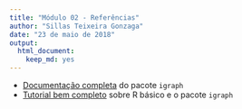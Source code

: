 ```yaml
---
title: "Módulo 02 - Referências"
author: "Sillas Teixeira Gonzaga"
date: "23 de maio de 2018"
output:
  html_document:
    keep_md: yes
---
```


* [Documentação completa](http://igraph.org/r/doc/) do pacote `igraph`  
* [Tutorial bem completo](http://kateto.net/networks-r-igraph) sobre R básico e o pacote `igraph`  

